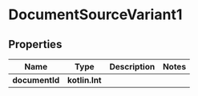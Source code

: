 
# DocumentSourceVariant1

## Properties
| Name | Type | Description | Notes |
| ------------ | ------------- | ------------- | ------------- |
| **documentId** | **kotlin.Int** |  |  |



